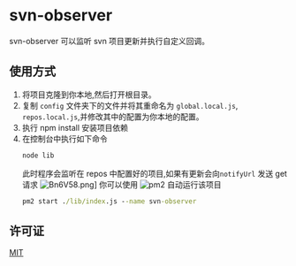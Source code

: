 # svn-observer

svn-observer 可以监听 svn 项目更新并执行自定义回调。

## 使用方式

1.  将项目克隆到你本地,然后打开根目录。
2.  复制 `config` 文件夹下的文件并将其重命名为 `global.local.js`, `repos.local.js`,并修改其中的配置为你本地的配置。
3.  执行 npm install 安装项目依赖
4.  在控制台中执行如下命令
    ```cmd
    node lib
    ```
    此时程序会监听在 repos 中配置好的项目,如果有更新会向`notifyUrl` 发送 get 请求
    ![Bn6V58.png](https://s1.ax1x.com/2020/10/26/Bn6V58.png)]
    你可以使用 ![pm2](https://pm2.io/) 自动运行该项目
    ```cmd
    pm2 start ./lib/index.js --name svn-observer
    ```

## 许可证

[MIT](https://choosealicense.com/licenses/mit/)
